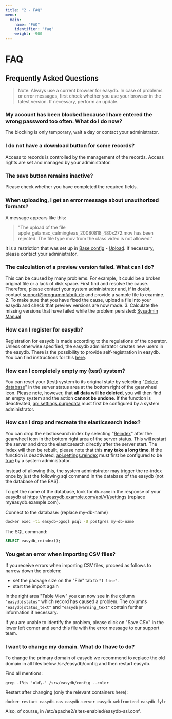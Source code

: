 ```yaml
---
title: "2 - FAQ"
menu:
  main:
    name: "FAQ"
    identifier: "faq"
    weight: -900
---
```

# FAQ

## Frequently Asked Questions

> Note: Always use a current browser for easydb. In case of problems or error messages, first check whether you use your browser in the latest version. If necessary, perform an update.

### My account has been blocked because I have entered the wrong password too often. What do I do now?

The blocking is only temporary, wait a day or contact your administrator.

### I do not have a download button for some records?

Access to records is controlled by the management of the records. Access rights are set and managed by your administrator.

### The save button remains inactive?

Please check whether you have completed the required fields.

### When uploading, I get an error message about unauthorized formats?

A message appears like this:

> "The upload of the file apple_getamac_calmingteas_20080818_480x272.mov has been rejected. The file type mov from the class video is not allowed."

It is a restriction that was set up in [Base config](/en/webfrontend/administration/base-config/) - [Upload](/de/webfrontend/administration/base-config/upload/). If necessary, please contact your administrator.

### The calculation of a preview version failed. What can I do?

This can be caused by many problems. For example, it could be a broken original file or a lack of disk space. First find and resolve the cause. Therefore, please contact your system administrator and, if in doubt, contact support@programmfabrik.de and provide a sample file to examine. 2. To make sure that you have fixed the cause, upload a file into your easydb and check that preview versions are now made. 3. Calculate the missing versions that have failed while the problem persisted: [Sysadmin Manual](/en/sysadmin/eas/faq/#restart-all-failed-jobs)

### How can I register for easydb?

Registration for easydb is made according to the regulations of the operator. Unless otherwise specified, the easydb administrator creates new users in the easydb. There is the possibility to provide self-registration in easydb. You can find instructions for this [here](./../../content/tutorials/rechte_nutzer/).

### How can I completely empty my (test) system?

You can reset your (test) system to its original state by selecting "[Delete database](../webfrontend/administration/server-status)" in the server status area at the bottom right of the gearwheel icon. Please note, however, that **all data will be deleted**, you will then find an empty system and the action **cannot be undone**. If the function is deactivated, [api.settings.purgedata](../sysadmin/configuration/easydb-server.yml) must first be configured by a system administrator.

### How can I drop and recreate the elasticsearch index?

You can drop the elasticsearch index by selecting "[Reindex](../webfrontend/administration/server-status/#controls)" after the gearwheel icon in the bottom right area of the server status. This will restart the server and drop the elasticsearch directly after the server start. The index will then be rebuilt, please note that this **may take a long time**. If the function is deactivated, [api.settings.reindex](/en/sysadmin/configuration/easydb-server.yml/available-variables/) must first be configured to be [true](../sysadmin/configuration/easydb-server.yml) by a system administrator.

Instead of allowing this, the system administrator may trigger the re-index once by just the following sql command in the database of the easydb (not the database of the EAS).

To get the name of the database, look for `db-name` in the response of your easydb at https://myeasydb.example.com/api/v1/settings (replace myeasydb.example.com).

Connect to the database: (replace my-db-name)

```bash
docker exec -ti easydb-pgsql psql -U postgres my-db-name
```

The SQL command:

```sql
SELECT easydb_reindex();
```

### You get an error when importing CSV files?

If you receive errors when importing CSV files, proceed as follows to narrow down the problem:

- set the package size on the "File" tab to `"1 line"`.
- start the import again

In the right area "Table View" you can now see in the column `"easydb|status"` which record has caused a problem. The columns `"easydb|status_text"` and `"easydb|warning_text"` contain further information if necessary.

If you are unable to identify the problem, please click on "Save CSV" in the lower left corner and send this file with the error message to our support team.



### I want to change my domain. What do I have to do?

To change the primary domain of easydb we recommend to replace the old domain in all files below /srv/easydb/config and then restart easydb.

Find all mentions:

```
grep -IRis 'old\.' /srv/easydb/config --color
```

Restart after changing (only the relevant containers here):

```
docker restart easydb-eas easydb-server easydb-webfrontend easydb-fylr
```

Also, of course, in /etc/apache2/sites-enabled/easydb-ssl.conf.
